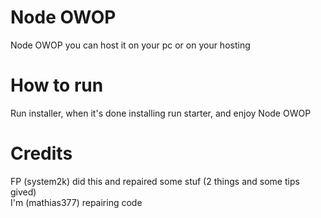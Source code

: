 # Node OWOP
Node OWOP you can host it on your pc or on your hosting

# How to run
Run installer, when it's done installing run starter, and enjoy Node OWOP

# Credits
FP (system2k) did this and repaired some stuf (2 things and some tips gived) </br>
I'm (mathias377) repairing code
